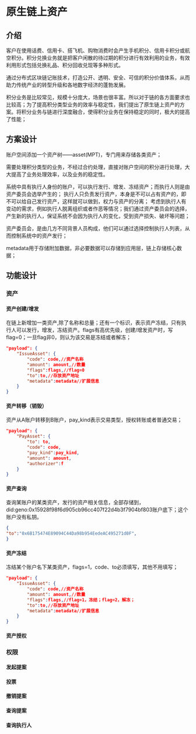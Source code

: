 # 原生链上资产

## 介绍
客户在使用话费、信用卡、搭飞机、购物消费时会产生手机积分、信用卡积分或航空积分。积分兑换业务就是把客户闲散的待过期的积分进行有效利用的业务，有效利用形式包括兑换礼品、积分回收兑现等多种形式。

通过分布式区块链记账技术，打造公开、透明、安全、可信的积分价值体系，从而助力传统产业的转型升级和各地数字经济的蓬勃发展。

积分业务是比较常见，规模十分庞大，场景也很丰富。所以对于链的各方面要求也比较高；为了提高积分类型业务的效率与稳定性，我们提出了原生链上资产的方案。将积分业务与链进行深度融合，使得积分业务在保持稳定的同时，极大的提高了性能；

## 方案设计

账户空间添加一个资产树——asset(MPT)，专门用来存储各类资产；

需要处理积分类型的业务，不经过合约处理，直接对账户空间的积分进行处理，大大提高了业务处理效率，以及业务的稳定性。

系统中具有执行人身份的账户，可以执行发行、增发、冻结资产；而执行人则是由资产委员会选举产生的；
执行人只负责发行资产，本身是不可以占有资产的，即不可以给自己发行资产，这样就可以做到，权力与资产的分离；
考虑到执行人有变动的需求，例如执行人脱离组织或者作恶等情况；我们通过资产委员会的选择，产生新的执行人，保证系统不会因为执行人的变化，受到资产损失、破坏等问题；

资产委员会，是由几方不同背景人员构成，他们可以通过选择控制执行人列表，从而控制系统中的资产发行；

metadata用于存储附加数据，非必要数据可以存储到应用层，链上存储核心数据；

## 功能设计

### 资产

#### 资产创建/增发
在链上新增加一类资产,除了名称和总量；还有一个标识，表示资产冻结，只有执行人可以发行，增发，冻结资产。flags有高优先级，创建/增发资产时，写flag=0；一旦flag非0，则认为该交易是冻结或者解冻；
```json
"payload": {
    "IssueAsset": {
        "code": code,//资产名称
        "amount": amount,//数量
        "flags":flags,//flag=0
        "to":to,//存放资产地址
        "metadata":metadata//扩展信息
    }
}
```

#### 资产转移（销毁）
资产从A账户转移到B账户，pay_kind表示交易类型，授权转账或者普通交易；
```json
"payload": {
    "PayAsset": {
        "to": to,
        "code": code,
        "pay_kind":pay_kind,
        "amount": amount,
        "authorizer":f
    }
}
```

#### 资产查询
查询某账户的某类资产，发行的资产相关信息，全部存储到，did:geno:0x15928f98f6d905cb96cc407f22d4b3f7904bf803账户底下；这个账户没有私钥。
```json
{
"to":"0x6B175474E89094C44Da98b954EedeAC495271d0F",
}
```

#### 资产冻结
冻结某个账户名下某类资产，flags=1，code、to必须填写，其他不用填写；
```json
"payload": {
    "IssueAsset": {
        "code": code,//资产名称
        "amount": amount,//数量
        "flags":flags,//flag=1，冻结；flag=2，解冻；
        "to":to,//存放资产地址
        "metadata":metadata//扩展信息
    }
}
```

#### 资产授权

### 权限

#### 发起提案

#### 投票

#### 撤销提案

#### 查询提案

#### 查询执行人

## 


